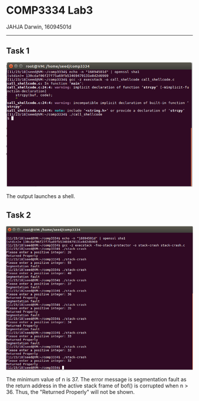 # COMP3334 Lab3

JAHJA Darwin, 16094501d

---

## Task 1

![Task 1](cap1.PNG)

The output launches a shell.

## Task 2

![Task 2](cap2.PNG)

The minimum value of n is 37. The error message is segmentation fault as the return address in the active stack frame of bof() is corrupted when n > 36. Thus, the "Returned Properly" will not be shown.
